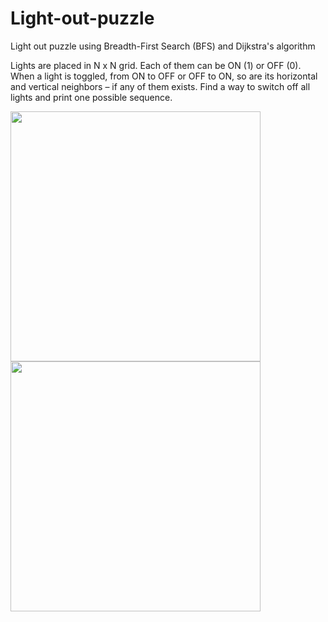 # Light-out-puzzle
Light out puzzle using Breadth-First Search (BFS) and Dijkstra's algorithm

Lights are placed in N x N grid. Each of them can be ON (1) or OFF (0). When a light is toggled, from ON to
OFF or OFF to ON, so are its horizontal and vertical neighbors – if any of them exists. Find a way to switch off
all lights and print one possible sequence.

<img src="https://user-images.githubusercontent.com/95932835/145947302-c92ddfd2-a4fc-428e-aa28-3063095837f0.png" width="400"> 
<img src="https://user-images.githubusercontent.com/95932835/145947983-5de44d02-6522-4cf5-8064-4de5d7a1f96c.png"
width="400"> 
